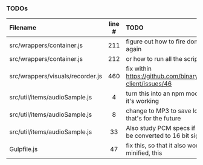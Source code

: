 ### TODOs
| Filename | line # | TODO
|:------|:------:|:------
| src/wrappers/container.js | 211 | figure out how to fire dom's onload event again
| src/wrappers/container.js | 212 | or how to run all the scripts over again
| src/wrappers/visuals/recorder.js | 460 | fix within https://github.com/binarykitchen/videomail-client/issues/46
| src/util/items/audioSample.js | 4 | turn this into an npm module, but only when it's working
| src/util/items/audioSample.js | 8 | change to MP3 to save lots of bytes but that's for the future
| src/util/items/audioSample.js | 33 | Also study PCM specs if these really have to be converted to 16 bit signed integers???
| Gulpfile.js | 47 | fix this, so that it also works when not minified, this